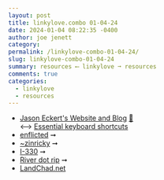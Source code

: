 ```yaml
---
layout: post
title: linkylove.combo 01-04-24
date: 2024-01-04 08:22:35 -0400
author: joe jenett
category: 
permalink: /linkylove-combo-01-04-24/
slug: linkylove-combo-01-04-24
summary: resources ⟵ linkylove ➞ resources
comments: true
categories:
  - linkylove
  - resources
---
```

<ul class="linkylove">
	<li><a title="Jason Eckert" href="https://jasoneckert.github.io/">Jason Eckert's Website and Blog</a> <a href="https://pinboard.in/u:tdjones">📌</a><br>⟷ <a href="https://jasoneckert.github.io/myblog/shortcuts/">Essential keyboard shortcuts</a></li>
	<li><a title="enflicted" href="https://enflicted.neocities.org/">enflicted</a> <span title="led to site shown below">➞</span></li>
	<li><a title="~zinricky" href="https://tilde.team/~zinricky/">~zinricky</a> <span title="led to site shown below">➞</span></li>
	<li><a title="I-330" href="https://i330.dev/">I-330</a> <span title="led to site shown below">➞</span></li>
	<li><a title="River" href="https://river.rip/">River dot rip</a> <span title="led to site shown below">➞</span></li>
	<li><a title="LandChad.net" href="https://landchad.net/">LandChad.net</a></li>
</ul>
<a href="https://brid.gy/publish/mastodon"></a>